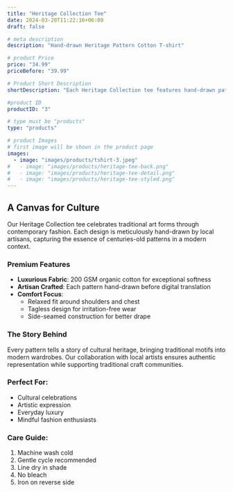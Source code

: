 ```yaml
---
title: "Heritage Collection Tee"
date: 2024-03-20T11:22:16+06:00
draft: false

# meta description
description: "Hand-drawn Heritage Pattern Cotton T-shirt"

# product Price
price: "34.99"
priceBefore: "39.99"

# Product Short Description
shortDescription: "Each Heritage Collection tee features hand-drawn patterns inspired by traditional artisans, printed on buttery-soft organic cotton"

#product ID
productID: "3"

# type must be "products"
type: "products"

# product Images
# first image will be shown in the product page
images:
  - image: "images/products/tshirt-3.jpeg"
#   - image: "images/products/heritage-tee-back.png"
#   - image: "images/products/heritage-tee-detail.png"
#   - image: "images/products/heritage-tee-styled.png"
---
```


## A Canvas for Culture

Our Heritage Collection tee celebrates traditional art forms through contemporary fashion. Each design is meticulously hand-drawn by local artisans, capturing the essence of centuries-old patterns in a modern context.

### Premium Features

* **Luxurious Fabric**: 200 GSM organic cotton for exceptional softness
* **Artisan Crafted**: Each pattern hand-drawn before digital translation
* **Comfort Focus**: 
  - Relaxed fit around shoulders and chest
  - Tagless design for irritation-free wear
  - Side-seamed construction for better drape

### The Story Behind

Every pattern tells a story of cultural heritage, bringing traditional motifs into modern wardrobes. Our collaboration with local artists ensures authentic representation while supporting traditional craft communities.

### Perfect For:
- Cultural celebrations
- Artistic expression
- Everyday luxury
- Mindful fashion enthusiasts

### Care Guide:
1. Machine wash cold
2. Gentle cycle recommended
3. Line dry in shade
4. No bleach
5. Iron on reverse side